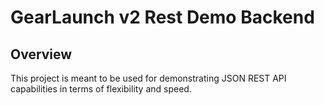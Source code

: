 # GearLaunch v2 Rest Demo Backend

## Overview
This project is meant to be used for demonstrating JSON REST API capabilities in terms of flexibility and speed.
